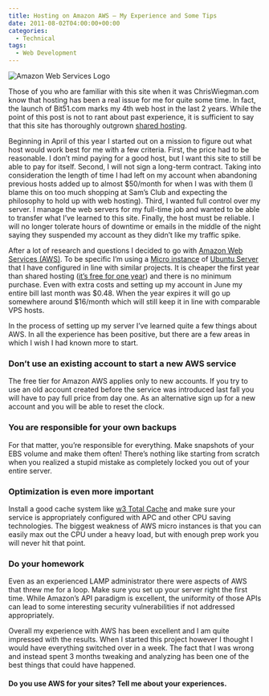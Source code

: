 ```yaml
---
title: Hosting on Amazon AWS – My Experience and Some Tips
date: 2011-08-02T04:00:00+00:00
categories:
  - Technical
tags:
  - Web Development
---
```


![Amazon Web Services Logo](/images/2011/08/aws-logo-350x129-1.png)

Those of you who are familiar with this site when it was ChrisWiegman.com know that hosting has been a real issue for me for quite some time. In fact, the launch of Bit51.com marks my 4th web host in the last 2 years. While the point of this post is not to rant about past experience, it is sufficient to say that this site has thoroughly outgrown [shared hosting](http://en.wikipedia.org/wiki/Shared_web_hosting_service "Shared hosting on Wikipedia.").

Beginning in April of this year I started out on a mission to figure out what host would work best for me with a few criteria. First, the price had to be reasonable. I don’t mind paying for a good host, but I want this site to still be able to pay for itself. Second, I will not sign a long-term contract. Taking into consideration the length of time I had left on my account when abandoning previous hosts added up to almost $50/month for when I was with them (I blame this on too much shopping at Sam’s Club and expecting the philosophy to hold up with web hosting). Third, I wanted full control over my server. I manage the web servers for my full-time job and wanted to be able to transfer what I’ve learned to this site. Finally, the host must be reliable. I will no longer tolerate hours of downtime or emails in the middle of the night saying they suspended my account as they didn’t like my traffic spike.

After a lot of research and questions I decided to go with [Amazon Web Services (AWS)](http://aws.amazon.com/ "Amazon Web Services"). To be specific I’m using a [Micro instance](http://aws.amazon.com/about-aws/whats-new/2010/09/09/announcing-micro-instances-for-amazon-ec2/ "Amazon Micro Instance") of [Ubuntu Server](https://help.ubuntu.com/community/EC2StartersGuide "Ubuntu EC2 Starter Guide") that I have configured in line with similar projects. It is cheaper the first year than shared hosting ([it’s free for one year](http://aws.amazon.com/free/ "Amazon AWS free tier")) and there is no minimum purchase. Even with extra costs and setting up my account in June my entire bill last month was $0.48. When the year expires it will go up somewhere around $16/month which will still keep it in line with comparable VPS hosts.

In the process of setting up my server I’ve learned quite a few things about AWS. In all the experience has been positive, but there are a few areas in which I wish I had known more to start.

### Don’t use an existing account to start a new AWS service

The free tier for Amazon AWS applies only to new accounts. If you try to use an old account created before the service was introduced last fall you will have to pay full price from day one. As an alternative sign up for a new account and you will be able to reset the clock.

### You are responsible for your own backups

For that matter, you’re responsible for everything. Make snapshots of your EBS volume and make them often! There’s nothing like starting from scratch when you realized a stupid mistake as completely locked you out of your entire server.

### Optimization is even more important

Install a good cache system like [w3 Total Cache](http://wordpress.org/extend/plugins/w3-total-cache/ "W3 Total Cache") and make sure your service is appropriately configured with APC and other CPU saving technologies. The biggest weakness of AWS micro instances is that you can easily max out the CPU under a heavy load, but with enough prep work you will never hit that point.

### Do your homework

Even as an experienced LAMP administrator there were aspects of AWS that threw me for a loop. Make sure you set up your server right the first time. While Amazon’s API paradigm is excellent, the uniformity of those APIs can lead to some interesting security vulnerabilities if not addressed appropriately.

Overall my experience with AWS has been excellent and I am quite impressed with the results. When I started this project however I thought I would have everything switched over in a week. The fact that I was wrong and instead spent 3 months tweaking and analyzing has been one of the best things that could have happened.

#### Do you use AWS for your sites? Tell me about your experiences.